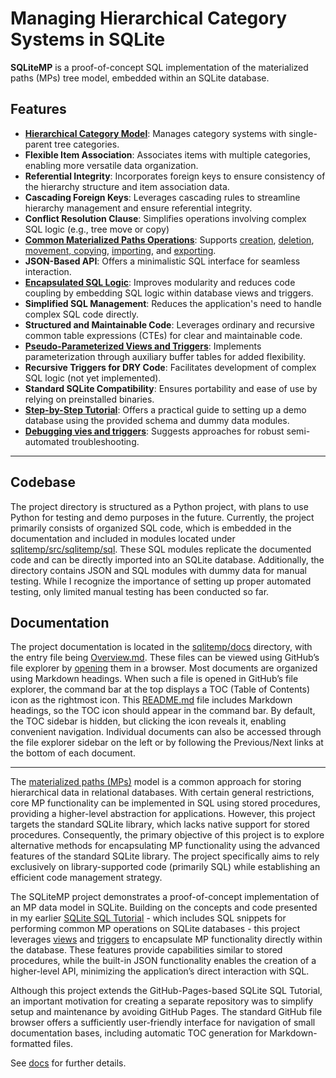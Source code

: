 # Managing Hierarchical Category Systems in SQLite

**SQLiteMP** is a proof-of-concept SQL implementation of the materialized paths (MPs) tree model, embedded within an SQLite database.

## **Features**

- **[Hierarchical Category Model][CoreSchema]**: Manages category systems with single-parent tree categories.
- **Flexible Item Association**: Associates items with multiple categories, enabling more versatile data organization.
- **Referential Integrity**: Incorporates foreign keys to ensure consistency of the hierarchy structure and item association data.
- **Cascading Foreign Keys**: Leverages cascading rules to streamline hierarchy management and ensure referential integrity.
- **Conflict Resolution Clause**: Simplifies operations involving complex SQL logic (e.g., tree move or copy)
- **[Common Materialized Paths Operations][MPops]**: Supports [creation][CREATE], [deletion][DELETE], [movement, copying][MODIFY], [importing][CREATE], and [exporting][EXPORT].
- **JSON-Based API**: Offers a minimalistic SQL interface for seamless interaction.
- **[Encapsulated SQL Logic][StoredCode]**: Improves modularity and reduces code coupling by embedding SQL logic within database views and triggers.
- **Simplified SQL Management**: Reduces the application's need to handle complex SQL code directly.
- **Structured and Maintainable Code**: Leverages ordinary and recursive common table expressions (CTEs) for clear and maintainable code.
- **[Pseudo-Parameterized Views and Triggers][ParamViewTrigger]**: Implements parameterization through auxiliary buffer tables for added flexibility.
- **Recursive Triggers for DRY Code**: Facilitates development of complex SQL logic (not yet implemented).
- **Standard SQLite Compatibility**: Ensures portability and ease of use by relying on preinstalled binaries.
- **[Step-by-Step Tutorial][]**: Offers a practical guide to setting up a demo database using the provided schema and dummy data modules.
- **[Debugging vies and triggers][Debug]**: Suggests approaches for robust semi-automated troubleshooting.

---

## **Codebase**

The project directory is structured as a Python project, with plans to use Python for testing and demo purposes in the future. Currently, the project primarily consists of organized SQL code, which is embedded in the documentation and included in modules located under [sqlitemp/src/sqlitemp/sql][SQL]. These SQL modules replicate the documented code and can be directly imported into an SQLite database. Additionally, the directory contains JSON and SQL modules with dummy data for manual testing. While I recognize the importance of setting up proper automated testing, only limited manual testing has been conducted so far.

## **Documentation**

The project documentation is located in the [sqlitemp/docs][docs] directory, with the entry file being [Overview.md][Overview]. These files can be viewed using GitHub’s file explorer by [opening][Overview] them in a browser. Most documents are organized using Markdown headings. When such a file is opened in GitHub’s file explorer, the command bar at the top displays a TOC (Table of Contents) icon as the rightmost icon. This [README.md][] file includes Markdown headings, so the TOC icon should appear in the command bar. By default, the TOC sidebar is hidden, but clicking the icon reveals it, enabling convenient navigation. Individual documents can also be accessed through the file explorer sidebar on the left or by following the Previous/Next links at the bottom of each document.

---

The [materialized paths (MPs)][MP] model is a common approach for storing hierarchical data in relational databases. With certain general restrictions, core MP functionality can be implemented in SQL using stored procedures, providing a higher-level abstraction for applications. However, this project targets the standard SQLite library, which lacks native support for stored procedures. Consequently, the primary objective of this project is to explore alternative methods for encapsulating MP functionality using the advanced features of the standard SQLite library. The project specifically aims to rely exclusively on library-supported code (primarily SQL) while establishing an efficient code management strategy.

The SQLiteMP project demonstrates a proof-of-concept implementation of an MP data model in SQLite. Building on the concepts and code presented in my earlier [SQLite SQL Tutorial][] - which includes SQL snippets for performing common MP operations on SQLite databases - this project leverages [views][SQLite View] and [triggers][SQLite Trigger] to encapsulate MP functionality directly within the database. These features provide capabilities similar to stored procedures, while the built-in JSON functionality enables the creation of a higher-level API, minimizing the application’s direct interaction with SQL.

Although this project extends the GitHub-Pages-based SQLite SQL Tutorial, an important motivation for creating a separate repository was to simplify setup and maintenance by avoiding GitHub Pages. The standard GitHub file browser offers a sufficiently user-friendly interface for navigation of small documentation bases, including automatic TOC generation for Markdown-formatted files.

See [docs][Overview] for further details.

<!-- References -->

[SQLite SQL Tutorial]: https://pchemguy.github.io/SQLite-SQL-Tutorial
[SQLite View]: https://sqlite.org/lang_createview.html
[SQLite Trigger]: https://sqlite.org/lang_createtrigger.html
[Overview]: https://github.com/pchemguy/SQLiteMP/blob/main/sqlitemp/docs/Overview.md
[README.md]: https://github.com/pchemguy/SQLiteMP/blob/main/README.md
[MP]: https://pchemguy.github.io/SQLite-SQL-Tutorial/mat-paths
[docs]: https://github.com/pchemguy/SQLiteMP/blob/main/sqlitemp/docs/
[SQL]: https://github.com/pchemguy/SQLiteMP/tree/main/sqlitemp/src/sqlitemp/sql
[MPops]: https://github.com/pchemguy/SQLiteMP/blob/main/sqlitemp/docs/MPops.md
[ParamViewTrigger]: https://github.com/pchemguy/SQLiteMP/blob/main/sqlitemp/docs/ParamViewTrigger.md
[CREATE]: https://github.com/pchemguy/SQLiteMP/blob/main/sqlitemp/docs/MPopCREATE.md
[EXPORT]: https://github.com/pchemguy/SQLiteMP/blob/main/sqlitemp/docs/MPopEXPORT.md
[DELETE]: https://github.com/pchemguy/SQLiteMP/blob/main/sqlitemp/docs/MPopDELETE.md
[MODIFY]: https://github.com/pchemguy/SQLiteMP/blob/main/sqlitemp/docs/MPopMODIFY.md
[CoreSchema]: https://github.com/pchemguy/SQLiteMP/blob/main/sqlitemp/docs/CoreSchema.md
[StoredCode]: https://github.com/pchemguy/SQLiteMP/blob/main/sqlitemp/docs/StoredCode.md
[Step-by-Step Tutorial]: https://github.com/pchemguy/SQLiteMP/blob/main/sqlitemp/docs/Tutorial.md
[Debug]: https://github.com/pchemguy/SQLiteMP/blob/main/sqlitemp/docs/Tutorial.md#debugging-and-troubleshooting-sql